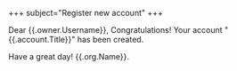 +++
subject="Register new account"
+++

Dear {{.owner.Username}},
Congratulations! Your account "{{.account.Title}}" has been created.

Have a great day!
{{.org.Name}}.
